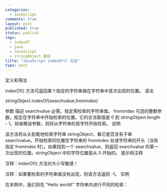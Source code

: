 ```yaml
--- 
categories: 
  - JavaScript
comments: true
layout: post
published: true
status: publish
tags: 
  - indexOf
  - java
  - JavaScript
  - stringObject.查找
title: "JavaScript indexOf() 方法"
type: post
---
```

定义和用法

indexOf() 方法可返回某个指定的字符串值在字符串中首次出现的位置。
语法

stringObject.indexOf(searchvalue,fromindex)

参数 	描述
searchvalue 	必需。规定需检索的字符串值。
fromindex 	可选的整数参数。规定在字符串中开始检索的位置。它的合法取值是 0 到 stringObject.length - 1。如省略该参数，则将从字符串的首字符开始检索。
说明

该方法将从头到尾地检索字符串 stringObject，看它是否含有子串 searchvalue。开始检索的位置在字符串的 fromindex 处或字符串的开头（没有指定 fromindex 时）。如果找到一个 searchvalue，则返回 searchvalue 的第一次出现的位置。stringObject 中的字符位置是从 0 开始的。
提示和注释

注释：indexOf() 方法对大小写敏感！

注释：如果要检索的字符串值没有出现，则该方法返回 -1。
实例

在本例中，我们将在 "Hello world!" 字符串内进行不同的检索：

<script type="text/javascript">// <![CDATA[


var str="Hello world!"
document.write(str.indexOf("Hello") + "
")
document.write(str.indexOf("World") + "
")
document.write(str.indexOf("world"))

// 

以上代码的输出：

0
-1
6]]></script>
